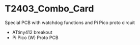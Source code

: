 # T2403_Combo_Card
Special PCB with watchdog functions and Pi Pico proto circuit
- ATtiny412 breakout
- Pi Pico (W) Proto PCB

